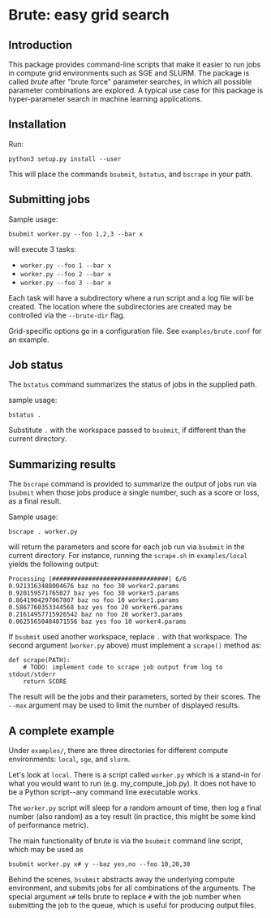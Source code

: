 # Brute: easy grid search

## Introduction

This package provides command-line scripts that make it easier to run jobs in compute grid environments such as SGE and SLURM. The package is called *brute* after "brute force" parameter searches, in which all possible parameter combinations are explored. A typical use case for this package is hyper-parameter search in machine learning applications.

## Installation

Run:

    python3 setup.py install --user

This will place the commands `bsubmit`, `bstatus`, and `bscrape` in your path.

## Submitting jobs

Sample usage:

    bsubmit worker.py --foo 1,2,3 --bar x

will execute 3 tasks:

* `worker.py --foo 1 --bar x`
* `worker.py --foo 2 --bar x`
* `worker.py --foo 3 --bar x`

Each task will have a subdirectory where a run script and a log file
will be created. The location where the subdirectories are created may
be controlled via the `--brute-dir` flag.

Grid-specific options go in a configuration file. See
`examples/brute.conf` for an example.

## Job status

The `bstatus` command summarizes the status of jobs in the supplied path.

sample usage:

    bstatus .

Substitute `.` with the workspace passed to `bsubmit`, if different than the current directory.

## Summarizing results

The `bscrape` command is provided to summarize the output of jobs run via `bsubmit`
when those jobs produce a single number, such as a score or loss, as a final result.

Sample usage:

    bscrape . worker.py

will return the parameters and score for each job run via `bsubmit` in the current directory. For instance, running the `scrape.sh` in `examples/local` yields the following output:

    Processing |################################| 6/6
    0.9213163488004676 baz no foo 30 worker2.params
    0.920159571765027 baz yes foo 30 worker5.params
    0.8641904297067807 baz no foo 10 worker1.params
    0.5867760353344568 baz yes foo 20 worker6.params
    0.21614957715926542 baz no foo 20 worker3.params
    0.06255650484871556 baz yes foo 10 worker4.params
   
If `bsubmit` used another workspace, replace `.` with that workspace. The second argument
(`worker.py` above) must implement a `scrape()` method as:

    def scrape(PATH):
        # TODO: implement code to scrape job output from log to stdout/stderr
        return SCORE

The result will be the jobs and their parameters, sorted by their
scores. The `--max` argument may be used to limit the number of
displayed results.

## A complete example

Under `examples/`, there are three directories for different compute environments: `local`, `sge`, and `slurm`.

Let's look at `local`. There is a script called `worker.py` which is a stand-in for what you would want to run (e.g. my_compute_job.py). It does not have to be a Python script--any command line executable works. 

The `worker.py` script will sleep for a random amount of time, then log a final number (also random) as a toy result (in practice, this might be some kind of performance metric).

The main functionality of brute is via the `bsubmit` command line script, which may be used 
as

    bsubmit worker.py x# y --baz yes,no --foo 10,20,30

Behind the scenes, `bsubmit` abstracts away the underlying compute environment, and submits jobs for all combinations of the arguments. The special argument `x#` tells brute to replace `#` with the job number when submitting the job to the queue, which is useful for producing output files.